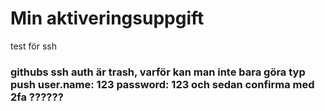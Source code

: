 # Min aktiveringsuppgift
test för ssh








### githubs ssh auth är trash, varför kan man inte bara göra typ push user.name: 123 password: 123 och sedan confirma med 2fa ??????